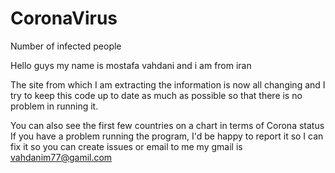 # CoronaVirus
Number of infected people


Hello guys my name is mostafa vahdani and i am from iran

The site from which I am extracting the information is now all changing and I try to keep this code up to date as much as possible so that there is no problem in running it.

You can also see the first few countries on a chart in terms of Corona status
If you have a problem running the program, I'd be happy to report it so I can fix it
so you can create issues or email to me my gmail is vahdanim77@gamil.com